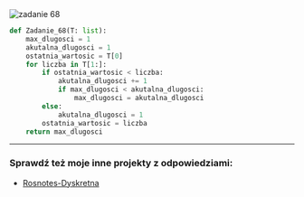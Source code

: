 <picture>
  <source srcset="../../srt/zbior_zadan/68.png" media="(prefers-color-scheme: light)">
  <source srcset="../../srt/zbior_zadan/black_68.png" media="(prefers-color-scheme: dark)">
  <img src="../../srt/zbior_zadan/black_68.png" alt="zadanie 68">
</picture>

```python
def Zadanie_68(T: list):
    max_dlugosci = 1
    akutalna_dlugosci = 1
    ostatnia_wartosic = T[0]
    for liczba in T[1:]:
        if ostatnia_wartosic < liczba:
            akutalna_dlugosci += 1
            if max_dlugosci < akutalna_dlugosci:
                max_dlugosci = akutalna_dlugosci
        else:
            akutalna_dlugosci = 1
        ostatnia_wartosic = liczba
    return max_dlugosci

```

---
### Sprawdź też moje inne projekty z odpowiedziami:
- [Rosnotes-Dyskretna](https://github.com/kamilGie/Rosnotes-Dyskretna)

